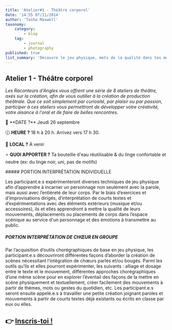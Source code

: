 ```yaml
---
title: 'Atelier#1 - Théâtre corporel'
date: '14:55 07/11/2014'
author: 'Tasha Maxwell'
taxonomy:
    category:
        - blog
    tag:
        - journal
        - photography
published: true
list_summary: 'Découvre le jeu physique, mets de la qualité dans tes mouvements, déplacements et placements dans l''espace scénique pour transmettre des émotions au public.'
---
```


## Atelier 1 - Théâtre corporel

_Les Raconteurs d'Angles vous offrent une série de 8 ateliers de théâtre, axés sur la création, afin de vous outiller à la création de production théâtrale.
Que ce soit simplement par curiosité, par plaisir ou par passion, participer à ces ateliers vous permettront de développer votre créativité, votre aisance à l'oral et de faire de belles rencontres._
<p>
    <span class="line"></span>
</p>
📆 **DATE ?** Jeudi 26 septembre

🕧 **HEURE ?** 18 h à 20 h. Arrivez vers 17 h 30.

📍 **LOCAL ?** À venir

⭐ **QUOI APPORTER ?** Ta bouteille d'eau réutilisable & du linge confortable et neutre (ex: du linge noir, uni, pas de motifs)
<p>
    <span class="line"></span>
</p>
##### PORTION INTERPRÉTATION INDIVIDUELLE

Les participant.e.s expérimenteront diverses techniques de jeu physique afin d’apprendre à incarner un personnage non seulement avec la parole, mais aussi avec l’entièreté de leur corps. Par le biais d’exercices et d’improvisations dirigés, d’interprétation de courts textes et d’expérimentations avec des éléments extérieurs (musique et/ou accessoires), ils et elles apprendront à mettre la qualité de leurs mouvements, déplacements ou placements de corps dans l’espace scénique au service d'un personnage et des émotions à transmettre au public.


##### PORTION INTERPRÉTATION DE CHŒUR EN GROUPE

Par l’acquisition d’outils chorégraphiques de base en jeu physique, les participant.e.s découvriront différentes façons d’aborder la création de scènes nécessitant l’intégration de chœurs parlés et/ou bougés. Parmi les outils qu’ils et elles pourront expérimenter, les suivants : alliage et dosage entre le texte et le mouvement, différentes approches chorégraphiques d’une même scène pour en explorer l’éventail des façons de la mettre en scène physiquement et textuellement, créer facilement des mouvements à partir de thèmes, mots ou gestes du quotidien, etc. Les participant.e.s seront ensuite appelé.e.s à travailler une petite création joignant paroles et mouvements à partir de courts textes déjà existants ou écrits en classe par eux ou elles.

## 👉 [Inscris-toi !](https://lepointdevente.com/billets/kbg240926001)
